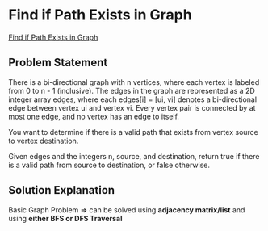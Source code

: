 # Find if Path Exists in Graph
[Find if Path Exists in Graph](https://leetcode.com/problems/find-if-path-exists-in-graph/description/)

## Problem Statement

There is a bi-directional graph with n vertices, where each vertex is labeled from 0 to n - 1 (inclusive). The edges in the graph are represented as a 2D integer array edges, where each edges[i] = [ui, vi] denotes a bi-directional edge between vertex ui and vertex vi. Every vertex pair is connected by at most one edge, and no vertex has an edge to itself.

You want to determine if there is a valid path that exists from vertex source to vertex destination.

Given edges and the integers n, source, and destination, return true if there is a valid path from source to destination, or false otherwise.

## Solution Explanation

Basic Graph Problem => can be solved using **adjacency matrix/list** and using **either BFS or DFS Traversal**